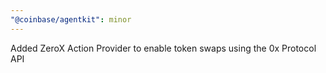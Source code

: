 ```yaml
---
"@coinbase/agentkit": minor
---
```


Added ZeroX Action Provider to enable token swaps using the 0x Protocol API
